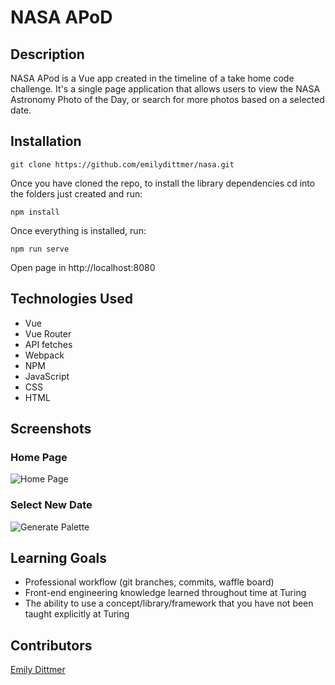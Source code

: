 # NASA APoD

## Description

NASA APod is a Vue app created in the timeline of a take home code challenge. It's a single page application that allows users to view the NASA Astronomy Photo of the Day, or search for more photos based on a selected date.

## Installation

```git clone https://github.com/emilydittmer/nasa.git```

Once you have cloned the repo, to install the library dependencies cd into the folders just created and run:

```npm install```

Once everything is installed, run:

```npm run serve```

Open page in http://localhost:8080

## Technologies Used
- Vue
- Vue Router
- API fetches
- Webpack
- NPM
- JavaScript
- CSS
- HTML

## Screenshots
### Home Page
![Home Page]()
### Select New Date
![Generate Palette]()

## Learning Goals
- Professional workflow (git branches, commits, waffle board)
- Front-end engineering knowledge learned throughout time at Turing
- The ability to use a concept/library/framework that you have not been taught explicitly at Turing

## Contributors
[Emily Dittmer](https://github.com/emilydittmer)
